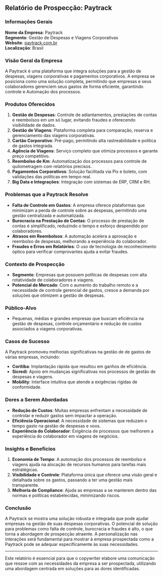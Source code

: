 ## Relatório de Prospecção: Paytrack

### Informações Gerais
**Nome da Empresa**: Paytrack  
**Segmento**: Gestão de Despesas e Viagens Corporativas  
**Website**: [paytrack.com.br](https://paytrack.com.br)  
**Localização**: Brasil  

### Visão Geral da Empresa
A Paytrack é uma plataforma que integra soluções para a gestão de despesas, viagens corporativas e pagamentos corporativos. A empresa se posiciona como uma solução completa, permitindo que empresas e seus colaboradores gerenciem seus gastos de forma eficiente, garantindo controle e Automação dos processos.

### Produtos Oferecidos
1. **Gestão de Despesas**: Controle de adiantamentos, prestações de contas e reembolsos em um só lugar, evitando fraudes e oferecendo visibilidade de dados.
2. **Gestão de Viagens**: Plataforma completa para comparação, reserva e gerenciamento das viagens corporativas.
3. **Cartão Corporativo**: Pré-pago, permitindo alta rastreabilidade e política de gastos integrada.
4. **Agência de Viagens**: Serviço completo que otimiza processos e garante preço competitivo.
5. **Reembolso de Km**: Automatização dos processos para controle de quilometragem com relatórios precisos.
6. **Pagamentos Corporativos**: Solução facilitada via Pix e boleto, com validações das políticas em tempo real.
7. **Big Data e Integrações**: Integração com sistemas de ERP, CRM e RH.

### Problemas que a Paytrack Resolve
- **Falta de Controle em Gastos**: A empresa oferece plataformas que minimizam a perda de controle sobre as despesas, permitindo uma gestão centralizada e automatizada.
- **Burocracia na Prestação de Contas**: O processo de prestação de contas é simplificado, reduzindo o tempo e esforço despendido por colaboradores.
- **Atrasos em Reembolsos**: A automação acelera a aprovação e reembolso de despesas, melhorando a experiência do colaborador.
- **Fraudes e Erros em Relatórios**: O uso de tecnologia de reconhecimento óptico para verificar comprovantes ajuda a evitar fraudes.

### Contexto de Prospecção
- **Segmento**: Empresas que possuem políticas de despesas com alta rotatividade de colaboradores e viagens.
- **Potencial de Mercado**: Com o aumento do trabalho remoto e a necessidade de controle gerencial de gastos, cresce a demanda por soluções que otimizem a gestão de despesas.
  
### Público-Alvo
- Pequenas, médias e grandes empresas que buscam eficiência na gestão de despesas, controle orçamentário e redução de custos associados a viagens corporativas.

### Casos de Sucesso
A Paytrack promoveu melhorias significativas na gestão de de gastos de várias empresas, incluindo:
- **Coritiba**: Implantação rápida que resultou em ganhos de eficiência.
- **Sicredi**: Apoio em mudanças significativas nos processos de gestão de despesas e viagens.
- **Mobility**: Interface intuitiva que atende a exigências rígidas de conformidade.

### Dores a Serem Abordadas
- **Redução de Custos**: Muitas empresas enfrentam a necessidade de controlar e reduzir gastos sem impactar a operação.
- **Eficiência Operacional**: A necessidade de sistemas que reduzam o tempo gasto na gestão de despesas e voos.
- **Experiência do Colaborador**: Exigência de processos que melhorem a experiência do colaborador em viagens de negócios.
  
### Insights e Benefícios
1. **Economia de Tempo**: A automação dos processos de reembolso e viagens ajuda na alocação de recursos humanos para tarefas mais estratégicas.
2. **Visibilidade e Controle**: Plataforma única que oferece uma visão geral e detalhada sobre os gastos, passando a ter uma gestão mais transparente.
3. **Melhoria de Compliance**: Ajuda as empresas a se manterem dentro das normas e políticas estabelecidas, minimizando riscos.

### Conclusão
A Paytrack se mostra uma solução robusta e integrada que pode ajudar empresas na gestão de suas despesas corporativas. O potencial de solução para problemas como falta de controle, burocracia e fraudes é alto, o que torna a abordagem de prospecção atraente. A personalização nas interações será fundamental para mostrar à empresa prospectada como a Paytrack pode se adequar especificamente às suas necessidades.

---

Este relatório é essencial para que o copywriter elabore uma comunicação que ressoe com as necessidades da empresa a ser prospectada, utilizando uma abordagem centrada em soluções para as dores identificadas.
